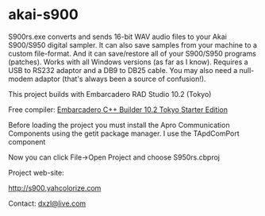 # akai-s900
S900rs.exe converts and sends 16-bit WAV audio files to your Akai S900/S950 digital sampler.
It can also save samples from your machine to a custom file-format. And it can save/restore all of your
S900/S950 programs (patches). Works with all Windows versions (as far as I know). Requires a USB to RS232
adaptor and a DB9 to DB25 cable. You may also need a null-modem adaptor (that's always been a source of confusion!).

This project builds with Embarcadero RAD Studio 10.2 (Tokyo)

Free compiler: [Embarcadero C++ Builder 10.2 Tokyo Starter Edition](https://www.embarcadero.com/products/cbuilder/starter/promotional-download)

Before loading the project you must install the Apro Communication Components using the getit package manager. I use the TApdComPort component

Now you can click File->Open Project and choose S950rs.cbproj

Project web-site:

http://s900.yahcolorize.com

Contact: dxzl@live.com

